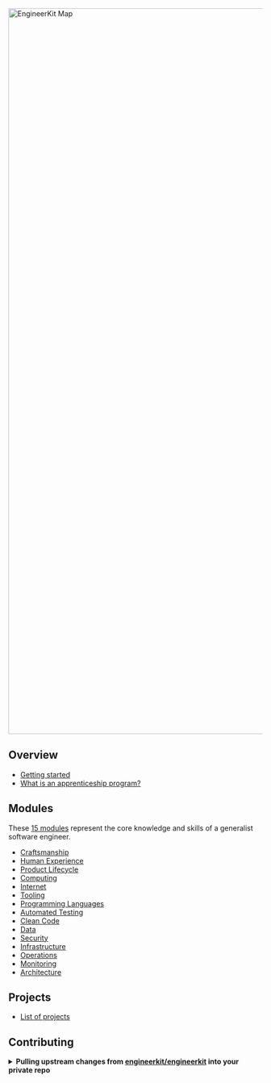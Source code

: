 <a href="https://www.figma.com/file/fKdt0u4FidrjhQRjpXGeFQ/EngineerKit-Map?node-id=585%3A21">
   <img width="1440" alt="EngineerKit Map" src="https://user-images.githubusercontent.com/894178/135173317-075bab86-0fb3-4bc5-97d0-7ea12c6f6297.png">
</a>

## Overview

- [Getting started](overview/README.md)
- [What is an apprenticeship program?](overview/apprenticeship.md)

## Modules

These [15 modules](modules/) represent the core knowledge and skills of a generalist software engineer.

* [Craftsmanship](modules/craftsmanship.md)
* [Human Experience](modules/human-experience.md)
* [Product Lifecycle](modules/product-lifecycle.md)
* [Computing](modules/computing.md)
* [Internet](modules/internet.md)
* [Tooling](modules/tooling.md)
* [Programming Languages](modules/programming-languages.md)
* [Automated Testing](modules/automated-testing.md)
* [Clean Code](modules/clean-code.md)
* [Data](modules/data.md)
* [Security](modules/security.md)
* [Infrastructure](modules/infrastructure.md)
* [Operations](modules/operations.md)
* [Monitoring](modules/monitoring.md)
* [Architecture](modules/architecture.md)

## Projects

- [List of projects](projects/)

## Contributing

<details>
   <summary><b>Pulling upstream changes from <a href="https://github.com/engineerkit/engineerkit">engineerkit/engineerkit</a> into your private repo</b></summary><br/>

  If you have the paid GitHub account, you can fork this repo into your own organization. You'll get the benefit of being able to merge in new changes easily from `engineerkit/engineerkit`. If you don't have a paid account, or you don't want to use GitHub to host your repo, we've got you covered.

  - First clone down your private repo
  - To add a new remote to your local repo connected to the `engineerkit/engineerkit` repo, run
    ```
    git remote add public git@github.com:engineerkit/engineerkit.git
    ``` 
  - To create a branch where you'll pull changes into, run
    ```
    git checkout -b add_awesome_new_topics
    ```
  - To pull down changes into your new branch, run
    ```
    git pull public main
    ```
  - Resolve any merge conflicts
  - To push up your changes to your private fork, run
    ```
    git push
    ```
  
</details>
